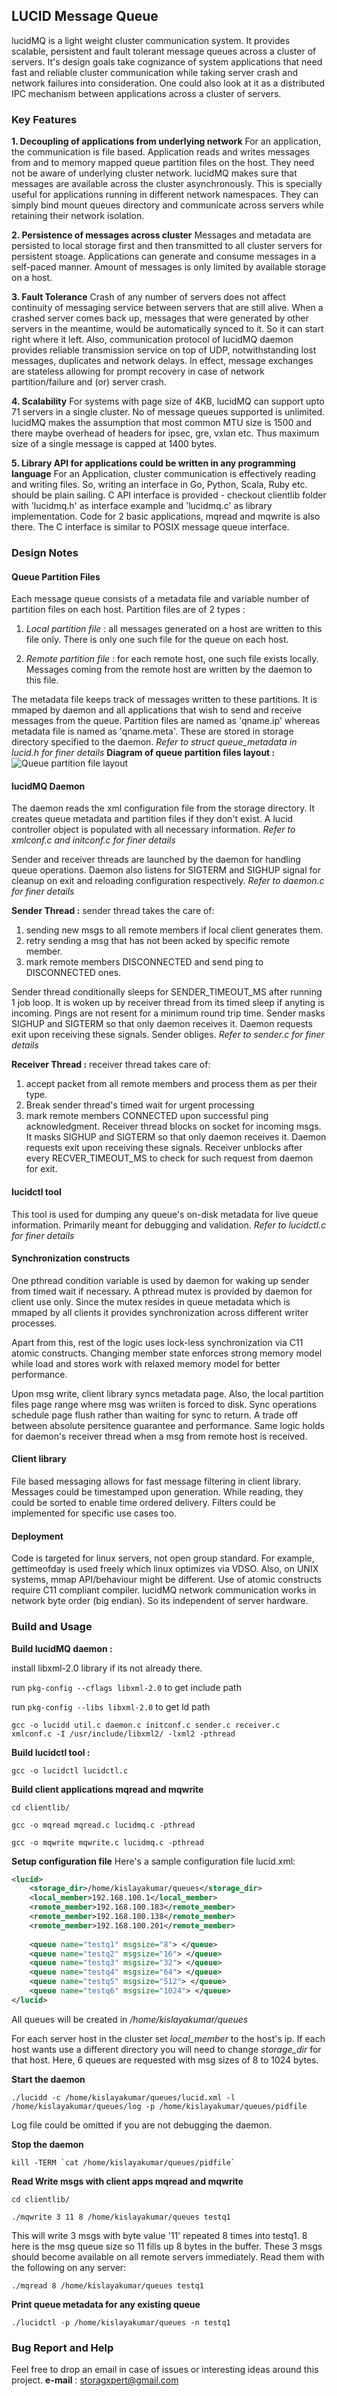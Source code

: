 ## LUCID Message Queue
lucidMQ is a light weight cluster communication system.
It provides scalable, persistent and fault tolerant message queues across a
cluster of servers.
It's design goals take cognizance of system applications that need fast and
reliable cluster communication while taking server crash and network failures
into consideration.
One could also look at it as a distributed IPC mechanism between applications
across a cluster of servers.

### Key Features
__1. Decoupling of applications from underlying network__
For an application, the communication is file based. Application reads and
writes messages from and to memory mapped  queue partition files on the host.
They need not be aware of underlying cluster network. lucidMQ  makes sure that
messages are available across the cluster asynchronously.
This is specially useful for applications running in different network
namespaces. They can simply bind mount queues directory and communicate across
servers while retaining their network isolation.

__2. Persistence of messages across cluster__
Messages and metadata are persisted to local storage first and then transmitted
to all cluster servers for persistent stoage. Applications can generate and
consume messages in a self-paced manner. Amount of messages is only limited by
available storage on a host.

__3. Fault Tolerance__
Crash of any number of servers does not affect continuity of messaging service
between servers that are still alive. When a crashed server comes back up,
messages that were generated by other servers in the meantime, would be
automatically synced to it. So it can start right where it left.
Also, communication protocol of lucidMQ daemon provides reliable transmission
service on top of UDP, notwithstanding lost messages, duplicates and network
delays.
In effect, message exchanges are stateless allowing for prompt recovery in case
of network partition/failure and (or) server crash.

__4. Scalability__
For systems with page size of 4KB, lucidMQ can support upto 71 servers in a
single cluster. No of message queues supported is unlimited.
lucidMQ makes the assumption that most common MTU size is 1500 and there maybe
overhead of headers for ipsec, gre, vxlan etc.
Thus maximum size of a single message is capped at 1400 bytes.

__5. Library API for applications could be written in any programming language__
For an Application, cluster communication is effectively reading and writing
files. So, writing an interface in Go, Python, Scala, Ruby etc. should be
plain sailing.
C API interface is provided - checkout clientlib folder with 'lucidmq.h'
as interface example and 'lucidmq.c' as library implementation.
Code for 2 basic applications, mqread and mqwrite is also there.
The C interface is similar to POSIX message queue interface.

### Design Notes

#### Queue Partition Files
Each message queue consists of a metadata file and variable number of partition
files on each host. Partition files are of 2 types :
1. _Local partition file_ : all messages generated on a host are written to
   this file only. There is only one such file for the queue on each host.

2. _Remote partition file_ : for each remote host, one such file exists locally.
   Messages coming from the remote host are written by the daemon to this file.

The metadata file keeps track of messages written to these partitions.
It is mmaped by daemon and all applications that wish to send and receive
messages from the queue.
Partition files are named as 'qname.ip' whereas metadata file is named as
'qname.meta'. These are stored in storage directory specified to the daemon.
*Refer to struct queue_metadata in lucid.h for finer details*
__Diagram of queue partition files layout :__
![Queue partition file layout](qmeta2.png)
#### lucidMQ Daemon
The daemon reads the xml configuration file from the storage directory.
It creates queue metadata and partition files if they don't exist.
A lucid controller object is populated with all necessary information.
*Refer to xmlconf.c and initconf.c for finer details*

Sender and receiver threads are launched by the daemon for handling queue operations.
Daemon also listens for SIGTERM and SIGHUP signal for cleanup on exit and
reloading configuration respectively.
*Refer to daemon.c for finer details*

__Sender Thread :__
sender thread takes the care of:
1. sending new msgs to all remote members if local client generates them.
2. retry sending a msg that has not been acked by specific remote member.
3. mark remote members DISCONNECTED and send ping to DISCONNECTED ones.

Sender thread conditionally sleeps for SENDER_TIMEOUT_MS after running 1 job
loop. It is woken up by receiver thread from its timed sleep if anyting
is incoming. Pings are not resent for a minimum round trip time. Sender masks
SIGHUP and SIGTERM so that only daemon receives it. Daemon requests
exit upon receiving these signals. Sender obliges.
*Refer to sender.c for finer details*

__Receiver Thread :__
receiver thread takes care of:
1. accept packet from all remote members and process them as per their type.
2. Break  sender thread's timed wait for urgent processing
3. mark remote members CONNECTED upon successful ping acknowledgment.
Receiver thread blocks on socket for incoming msgs. It masks SIGHUP and
SIGTERM so that only daemon receives it. Daemon requests exit upon
receiving these signals. Receiver unblocks after every RECVER_TIMEOUT_MS to
check for such request from daemon for exit.

#### lucidctl tool
This tool is used for dumping any queue's on-disk metadata for live
queue information. Primarily meant for debugging and validation.
*Refer to lucidctl.c for finer details*

#### Synchronization constructs
One pthread condition variable is used by daemon for waking up sender from timed
wait if necessary. A pthread mutex is provided by daemon for client use only.
Since the mutex resides in queue metadata which is mmaped by all clients it
provides synchronization across different writer processes.

Apart from this, rest of the logic uses lock-less synchronization via C11
atomic constructs. Changing member state enforces strong memory model while
load and stores work with relaxed memory model for better performance.

Upon msg write, client library syncs metadata page. Also, the local partition
files page range where msg was wriiten is forced to disk. Sync operations
schedule page flush rather than waiting for sync to return. A trade off between
absolute persitence guarantee and performance. Same logic holds for daemon's
receiver thread when a msg from remote host is received.

#### Client library
File based messaging allows for fast message filtering in client library.
Messages could be timestamped upon generation. While reading, they could be
sorted to enable time ordered delivery.
Filters could be implemented for specific use cases too.

#### Deployment
Code is targeted for linux servers, not open group standard.
For example, gettimeofday is used freely which linux optimizes via VDSO.
Also, on UNIX systems, mmap API/behaviour might be different.
Use of atomic constructs require C11 compliant compiler.
lucidMQ network communication works in network byte order (big endian).
So its independent of server hardware.

### Build and Usage
__Build lucidMQ daemon :__

install libxml-2.0 library if its not already there.

run `pkg-config --cflags libxml-2.0` to get include path

run `pkg-config --libs libxml-2.0` to get ld path

`gcc -o lucidd util.c daemon.c initconf.c sender.c receiver.c  xmlconf.c -I /usr/include/libxml2/ -lxml2 -pthread`
                               
__Build lucidctl tool :__

`gcc -o lucidctl lucidctl.c`

__Build client applications mqread and mqwrite__

`cd clientlib/`

`gcc -o mqread mqread.c lucidmq.c -pthread`

`gcc -o mqwrite mqwrite.c lucidmq.c -pthread`

__Setup configuration file__
Here's a sample configuration file  lucid.xml:
```xml
<lucid>
    <storage_dir>/home/kislayakumar/queues</storage_dir>
    <local_member>192.168.100.1</local_member>
    <remote_member>192.168.100.183</remote_member>
    <remote_member>192.168.100.138</remote_member>
    <remote_member>192.168.100.201</remote_member>
    
    <queue name="testq1" msgsize="8"> </queue>
    <queue name="testq2" msgsize="16"> </queue>
    <queue name="testq3" msgsize="32"> </queue>
    <queue name="testq4" msgsize="64"> </queue>
    <queue name="testq5" msgsize="512"> </queue>
    <queue name="testq6" msgsize="1024"> </queue>
</lucid>
```
All queues will be created in */home/kislayakumar/queues*

For each server host in the cluster set *local_member* to the host's ip. If each
host wants use a different directory you will need to change *storage_dir* for
that host. Here, 6 queues are requested with msg sizes of 8 to 1024 bytes.

__Start the daemon__

`./lucidd -c /home/kislayakumar/queues/lucid.xml -l /home/kislayakumar/queues/log -p /home/kislayakumar/queues/pidfile`  

Log file could be omitted if you are not debugging the daemon.

__Stop the daemon__

``kill -TERM `cat /home/kislayakumar/queues/pidfile` ``

__Read Write msgs with client apps mqread and mqwrite__

`cd clientlib/`

`./mqwrite 3 11 8 /home/kislayakumar/queues testq1`

This will write 3 msgs with byte value '11' repeated 8 times into testq1.
8 here is the msg queue size so 11 fills up 8 bytes in the buffer.
These 3 msgs should become available on all remote servers immediately.
Read them with the following on any server:

`./mqread 8 /home/kislayakumar/queues testq1`

__Print queue metadata for any existing queue__

`./lucidctl -p /home/kislayakumar/queues -n testq1`

### Bug Report and Help
Feel free to drop an email in case of issues or interesting ideas around this
project.
__e-mail__ : storagxpert@gmail.com
